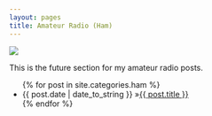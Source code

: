 ```yaml
---
layout: pages
title: Amateur Radio (Ham)
---
```


<img class="category" src="http://www.stevencombs.com/images/design/ham.svg" />

This is the future section for my amateur radio posts.

<ul id="blog-posts" class="posts">
{% for post in site.categories.ham %}
    <li><span>{{ post.date | date_to_string }} &raquo;</span><a href="{{ post.url }}">{{ post.title }}</a></li>
{% endfor %}
</ul>
